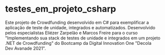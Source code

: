 # testes_em_projeto_csharp
Este projeto de Crowdfunding desenvolvido em C# para exemplificar a aplicação de teste de unidade, integrados e automatizados. Desenvolvido pelos especialistas Eliézer Zarpelão e Marcos Freire para o curso "Implementando sua stack de testes de unidade e integrados em um projeto .NET de Crowdfunding" do Bootcamp da Digital Innovation One "Decola Dev Avanade 2021". 
